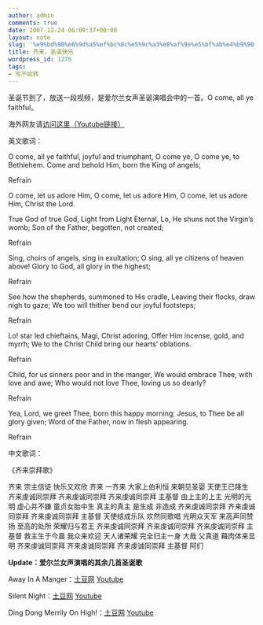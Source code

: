 ```yaml
---
author: admin
comments: true
date: 2007-12-24 06:09:37+00:00
layout: note
slug: '%e9%bd%90%e6%9d%a5%ef%bc%8c%e5%9c%a3%e8%af%9e%e5%bf%ab%e4%b9%90'
title: 齐来，圣诞快乐
wordpress_id: 1276
tags:
- 写不如转
---
```


圣诞节到了，放送一段视频，是爱尔兰女声圣诞演唱会中的一首。O come, all ye faithful。

海外网友请[访问这里（Youtube链接）](http://fr.youtube.com/watch?v=1eLDvM7eSq0&feature=related)



英文歌词：

O come, all ye faithful, joyful and triumphant,
O come ye, O come ye, to Bethlehem.
Come and behold Him, born the King of angels;

Refrain

O come, let us adore Him,
O come, let us adore Him,
O come, let us adore Him,
Christ the Lord.

True God of true God, Light from Light Eternal,
Lo, He shuns not the Virgin’s womb;
Son of the Father, begotten, not created;

Refrain

Sing, choirs of angels, sing in exultation;
O sing, all ye citizens of heaven above!
Glory to God, all glory in the highest;

Refrain

See how the shepherds, summoned to His cradle,
Leaving their flocks, draw nigh to gaze;
We too will thither bend our joyful footsteps;

Refrain

Lo! star led chieftains, Magi, Christ adoring,
Offer Him incense, gold, and myrrh;
We to the Christ Child bring our hearts’ oblations.

Refrain

Child, for us sinners poor and in the manger,
We would embrace Thee, with love and awe;
Who would not love Thee, loving us so dearly?

Refrain

Yea, Lord, we greet Thee, born this happy morning;
Jesus, to Thee be all glory given;
Word of the Father, now in flesh appearing.

Refrain

中文歌词：

《齐来崇拜歌》

齐来 宗主信徒
快乐又欢欣
齐来 一齐来
大家上伯利恒
来朝见圣婴
天使王已降生
齐来虔诚同崇拜
齐来虔诚同崇拜
齐来虔诚同崇拜
主基督
由上主的上主
光明的光明
虚心并不嫌
童贞女胎中生
真主的真主
是生成 非造成
齐来虔诚同崇拜
齐来虔诚同崇拜
齐来虔诚同崇拜
主基督
天使结成乐队
欢然同歌唱
光明众天军
来高声同赞扬
至高的处所
荣耀归与君王
齐来虔诚同崇拜
齐来虔诚同崇拜
齐来虔诚同崇拜
主基督
救主生于今晨
我众来欢迎
天人诸荣耀
完全归主一身
大哉 父真道
藉肉体来显明
齐来虔诚同崇拜
齐来虔诚同崇拜
齐来虔诚同崇拜
主基督
阿们

**Update：爱尔兰女声演唱的其余几首圣诞歌**

Away In A Manger：[土豆网](http://www.tudou.com/programs/view/6D6TpdEj12o/) [Youtube](http://fr.youtube.com/watch?v=wOJb6uOF05Q&feature=related)

Silent Night：[土豆网](http://www.tudou.com/programs/view/O_wFvcPbAmA/) [Youtube](http://fr.youtube.com/watch?v=JtQr81k3TSk&feature=related)

Ding Dong Merrily On High!：[土豆网](http://www.tudou.com/programs/view/JZZXmZanUsQ/) [Youtube](http://fr.youtube.com/watch?v=dlbJToqI3nU&feature=related)
